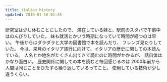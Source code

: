 ```yaml
---
title: italian history
updated: 2019-01-16 01:35
---
```

研究室は少し休むことにしたので、
滞在している妹と、駅前のスタバで午前中はのんびりしていた。
妹も就活とかいう時期になっていて時間が経つのは早い。
午後からはダラダラと大学の図書館で本を読んだり、
フレンズ見たりしていた。
今は、来月のイタリア旅行に向けて、イタリアの歴史に関しての本読んでいる。
人名とか地名がたくさん出てきて読むのに時間がかかるが、
話自体はかなり面白い。
歴史関係に関しての本を読むと毎回感じるのは
2000年前から人間は同じことをひたすら繰り返しているってこと。
使用している技術が少し違うくらい。
